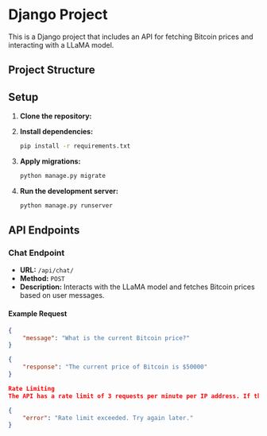 # Django Project

This is a Django project that includes an API for fetching Bitcoin prices and interacting with a LLaMA model.

## Project Structure


## Setup

1. **Clone the repository:**
   

2. **Install dependencies:**
    ```sh
    pip install -r requirements.txt
    ```

3. **Apply migrations:**
    ```sh
    python manage.py migrate
    ```

4. **Run the development server:**
    ```sh
    python manage.py runserver
    ```

## API Endpoints

### Chat Endpoint

- **URL:** `/api/chat/`
- **Method:** `POST`
- **Description:** Interacts with the LLaMA model and fetches Bitcoin prices based on user messages.

#### Example Request
```json
{
    "message": "What is the current Bitcoin price?"
}

{
    "response": "The current price of Bitcoin is $50000"
}

Rate Limiting
The API has a rate limit of 3 requests per minute per IP address. If the limit is exceeded, the following response is returned:

{
    "error": "Rate limit exceeded. Try again later."
}